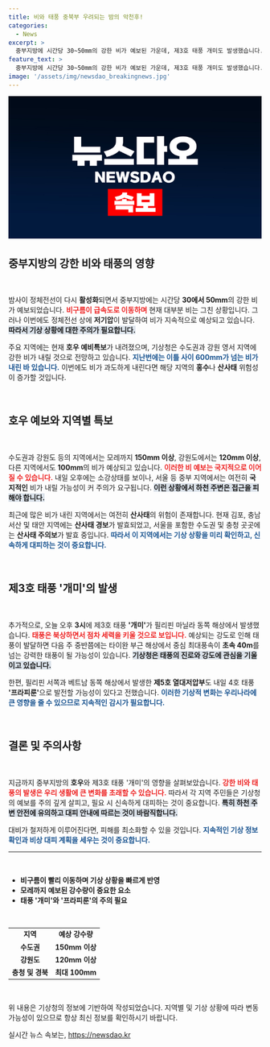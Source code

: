 ```yaml
---
title: 비와 태풍 중북부 우려되는 밤의 악천후!
categories:
  - News
excerpt: >
  중부지방에 시간당 30~50mm의 강한 비가 예보된 가운데, 제3호 태풍 개미도 발생했습니다. 이미 많은 비에 따른 산사태 우려가 커지고 있으며, 기상 상황을 주의 깊게 살펴야 합니다.
feature_text: >
  중부지방에 시간당 30~50mm의 강한 비가 예보된 가운데, 제3호 태풍 개미도 발생했습니다. 이미 많은 비에 따른 산사태 우려가 커지고 있으며, 기상 상황을 주의 깊게 살펴야 합니다.
image: '/assets/img/newsdao_breakingnews.jpg'
---
```


<p><img src="/assets/img/newsdao_breakingnews.jpg" alt="koreaapp 속보" /></p>

<h2 data-ke-size="size26">중부지방의 강한 비와 태풍의 영향</h2>

<p data-ke-size="size16">&nbsp;</p>

<p>밤사이 정체전선이 다시 <strong>활성화</strong>되면서 중부지방에는 시간당 <strong>30에서 50mm</strong>의 강한 비가 예보되었습니다. <b><span style="color: #ee2323;">비구름이 급속도로 이동하며</span></b> 현재 대부분 비는 그친 상황입니다. 그러나 이번에도 정체전선 상에 <strong>저기압</strong>이 발달하여 비가 지속적으로 예상되고 있습니다. <b><span style="background-color: #21538527;">따라서 기상 상황에 대한 주의가 필요합니다.</span></b></p>

<p>주요 지역에는 현재 <strong>호우 예비특보</strong>가 내려졌으며, 기상청은 수도권과 강원 영서 지역에 강한 비가 내릴 것으로 전망하고 있습니다. <b><span style="color: #1a5490;">지난번에는 이틀 사이 600mm가 넘는 비가 내린 바 있습니다.</span></b> 이번에도 비가 과도하게 내린다면 해당 지역의 <strong>홍수</strong>나 <strong>산사태</strong> 위험성이 증가할 것입니다.</p>

<p data-ke-size="size16">&nbsp;</p>

<h2 data-ke-size="size26">호우 예보와 지역별 특보</h2>

<p data-ke-size="size16">&nbsp;</p>

<p>수도권과 강원도 등의 지역에서는 모레까지 <strong>150mm 이상</strong>, 강원도에서는 <strong>120mm 이상</strong>, 다른 지역에서도 <strong>100mm</strong>의 비가 예상되고 있습니다. <b><span style="color: #ee2323;">이러한 비 예보는 국지적으로 이어질 수 있습니다.</span></b> 내일 오후에는 소강상태를 보이나, 서울 등 중부 지역에서는 여전히 <strong>국지적인</strong> 비가 내릴 가능성이 커 주의가 요구됩니다. <b><span style="background-color: #21538527;">이런 상황에서 하천 주변은 접근을 피해야 합니다.</span></b></p>

<p>최근에 많은 비가 내린 지역에서는 여전히 <strong>산사태</strong>의 위험이 존재합니다. 현재 김포, 충남 서산 및 태안 지역에는 <strong>산사태 경보</strong>가 발효되었고, 서울을 포함한 수도권 및 충청 곳곳에는 <strong>산사태 주의보</strong>가 발효 중입니다. <b><span style="color: #1a5490;">따라서 이 지역에서는 기상 상황을 미리 확인하고, 신속하게 대피하는 것이 중요합니다.</span></b></p>

<p data-ke-size="size16">&nbsp;</p>

<h2 data-ke-size="size26">제3호 태풍 '개미'의 발생</h2>

<p data-ke-size="size16">&nbsp;</p>

<p>추가적으로, 오늘 오후 <strong>3시</strong>에 제3호 태풍 <strong>'개미'</strong>가 필리핀 마닐라 동쪽 해상에서 발생했습니다. <b><span style="color: #ee2323;">태풍은 북상하면서 점차 세력을 키울 것으로 보입니다.</span></b> 예상되는 강도로 인해 태풍이 발달하면 다음 주 중반쯤에는 타이완 부근 해상에서 중심 최대풍속이 <strong>초속 40m</strong>를 넘는 강력한 태풍이 될 가능성이 있습니다. <b><span style="background-color: #21538527;">기상청은 태풍의 진로와 강도에 관심을 기울이고 있습니다.</span></b></p>

<p>한편, 필리핀 서쪽과 베트남 동쪽 해상에서 발생한 <strong>제5호 열대저압부</strong>도 내일 4호 태풍 <strong>'프라피룬'</strong>으로 발전할 가능성이 있다고 전했습니다. <b><span style="color: #1a5490;">이러한 기상적 변화는 우리나라에 큰 영향을 줄 수 있으므로 지속적인 감시가 필요합니다.</span></b></p>

<p data-ke-size="size16">&nbsp;</p>

<h2 data-ke-size="size26">결론 및 주의사항</h2>

<p data-ke-size="size16">&nbsp;</p>

<p>지금까지 중부지방의 <strong>호우</strong>와 제3호 태풍 '개미'의 영향을 살펴보았습니다. <b><span style="color: #ee2323;">강한 비와 태풍의 발생은 우리 생활에 큰 변화를 초래할 수 있습니다.</span></b> 따라서 각 지역 주민들은 기상청의 예보를 주의 깊게 살피고, 필요 시 신속하게 대피하는 것이 중요합니다. <b><span style="background-color: #21538527;">특히 하천 주변 안전에 유의하고 대피 안내에 따르는 것이 바람직합니다.</span></b></p>

<p>대비가 철저하게 이루어진다면, 피해를 최소화할 수 있을 것입니다. <b><span style="color: #1a5490;">지속적인 기상 정보 확인과 비상 대피 계획을 세우는 것이 중요합니다.</span></b></p>

<hr>

<p data-ke-size="size16">&nbsp;</p>

<ul>
    <li><b>비구름이 빨리 이동하며 기상 상황을 빠르게 반영</b></li>
    <li><b>모레까지 예보된 강수량이 중요한 요소</b></li>
    <li><b>태풍 '개미'와 '프라피룬'의 주의 필요</b></li>
</ul>

<p data-ke-size="size16">&nbsp;</p>

<table>
    <tr>
        <td style="text-align: center; height: 17px;"><b>지역</b></td>
        <td style="text-align: center; height: 17px;"><b>예상 강수량</b></td>
    </tr>
    <tr>
        <td style="text-align: center; height: 17px;"><b>수도권</b></td>
        <td style="text-align: center; height: 17px;"><b>150mm 이상</b></td>
    </tr>
    <tr>
        <td style="text-align: center; height: 17px;"><b>강원도</b></td>
        <td style="text-align: center; height: 17px;"><b>120mm 이상</b></td>
    </tr>
    <tr>
        <td style="text-align: center; height: 17px;"><b>충청 및 경북</b></td>
        <td style="text-align: center; height: 17px;"><b>최대 100mm</b></td>
    </tr>
</table>

<p data-ke-size="size16">&nbsp;</p>

<p>위 내용은 기상청의 정보에 기반하여 작성되었습니다. 지역별 및 기상 상황에 따라 변동 가능성이 있으므로 항상 최신 정보를 확인하시기 바랍니다.</p>
실시간 뉴스 속보는, <a href="https://newsdao.kr" rel="dofollow">https://newsdao.kr</a>


